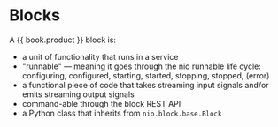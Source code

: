 # Blocks

A {{ book.product }} block is:
- a unit of functionality that runs in a service
- "runnable" — meaning it goes through the nio runnable life cycle: configuring, configured, starting, started, stopping, stopped, (error)
- a functional piece of code that takes streaming input signals and/or emits streaming output signals
- command-able through the block REST API
- a Python class that inherits from `nio.block.base.Block`
